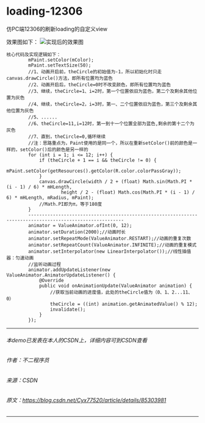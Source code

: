 # loading-12306
仿PC端12306的刷新loading的自定义view

效果图如下：
![实现后的效果图](https://img-blog.csdnimg.cn/20181227201226623.gif)
```
核心代码及实现逻辑如下：
        mPaint.setColor(mColor);
        mPaint.setTextSize(50);
        //1、动画开启前，theCircle的初始值为-1，所以初始化时只走canvas.drawCircle()方法，即所有位置均为蓝色
        //2、动画开启后，theCircle=0时不改变颜色，即所有位置均为蓝色
        //3、继续，theCircle=1、i=2时，第一个位置依旧为蓝色，第二个及剩余其他位置为灰色
        //4、继续，theCircle=2，i=3时，第一、二个位置依旧为蓝色，第三个及剩余其他位置为灰色
        //5、......
        //6、theCircle=11,i=12时，第一到十一个位置全部为蓝色,剩余的第十二个为灰色
        //7、直到，theCircle=0,循环继续
        //注：思路重点为，Paint使用的是同一个，所以在重新setColor()前的颜色是一样的，setColor()后的颜色是另一样的
        for (int i = 1; i <= 12; i++) {
            if (theCircle + 1 == i && theCircle != 0) {
                mPaint.setColor(getResources().getColor(R.color.colorPassGray));
            }
            canvas.drawCircle(width / 2 + (float) Math.sin(Math.PI * (i - 1) / 6) * mHLength,
                    height / 2 - (float) Math.cos(Math.PI * (i - 1) / 6) * mHLength, mRadius, mPaint);
            //Math.PI即为π，等于180度
        }
        --------------------------------------------------------------------------------------------------------- 
        animator = ValueAnimator.ofInt(0, 12);
        animator.setDuration(2000);//动画时长
        animator.setRepeatMode(ValueAnimator.RESTART);//动画的重复次数
        animator.setRepeatCount(ValueAnimator.INFINITE);//动画的重复模式
        animator.setInterpolator(new LinearInterpolator());//线性插值器：匀速动画
        //监听动画过程
        animator.addUpdateListener(new ValueAnimator.AnimatorUpdateListener() {
            @Override
            public void onAnimationUpdate(ValueAnimator animation) {
                //获取当前动画的进度值，此处的theCircle值为（0、1、2...11、0）
                theCircle = ((int) animation.getAnimatedValue() % 12);
                invalidate();
            }
        });
```
--------------------- 
###### 本demo已发表在本人的CSDN上，详细内容可到CSDN查看
###### 作者：不二程序员 
###### 来源：CSDN 
###### 原文：https://blog.csdn.net/Cyx77520/article/details/85303981 
--------------------- 
